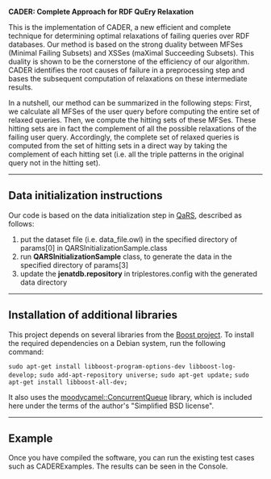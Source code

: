 **CADER: Complete Approach for RDF QuEry Relaxation**

This is the implementation of CADER, a new efficient and complete technique for determining optimal relaxations of failing queries over RDF databases. Our method is based on  the strong  duality  between  MFSes (Minimal Failing Subsets) and XSSes (maXimal Succeeding Subsets).  This duality is shown to be the cornerstone of the efficiency of our algorithm. CADER identifies the root causes of failure in a preprocessing step and bases the subsequent computation of relaxations on these intermediate results.

In a nutshell, our method can be summarized in the following steps:
First, we calculate all MFSes of the user query before computing the entire set of relaxed queries.
Then, we compute the hitting sets of these MFSes. These hitting sets are in fact the complement of all the possible relaxations of the failing user query. Accordingly, the complete set of relaxed queries is computed from the set of hitting sets in a direct way by taking the complement of each hitting set (i.e. all the triple patterns in the original query not in the hitting set).

---

## Data initialization instructions
Our code is based on the data initialization step in [QaRS](https://forge.lias-lab.fr/projects/qars/wiki/Documentation), described as follows:
1. put the dataset file (i.e. data_file.owl) in the specified directory of params[0] in QARSInitializationSample.class
2. run **QARSInitializationSample** class, to generate the data in the specified directory of params[3]
4. update the **jenatdb.repository** in triplestores.config with the generated data directory

---

## Installation of additional libraries

This project depends on several libraries from the [Boost project](https://www.boost.org/). To install the required dependencies on a Debian system, run the following command:

`sudo apt-get install libboost-program-options-dev libboost-log-develop;`
`sudo add-apt-repository universe;`
`sudo apt-get update;`
`sudo apt-get install libboost-all-dev;`


It also uses the [moodycamel::ConcurrentQueue](https://github.com/cameron314/concurrentqueue) library, which is included here under the terms of the author's "Simplified BSD license".

---

## Example

Once you have compiled the software, you can run the existing test cases such as CADERExamples. The results can be seen in the Console.
